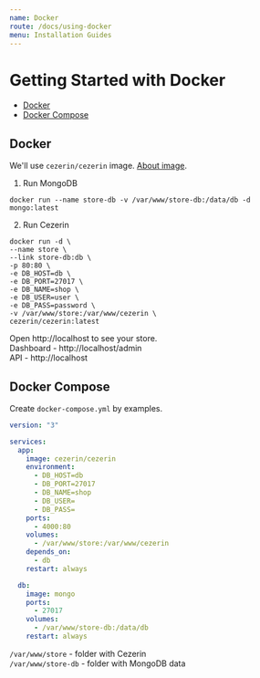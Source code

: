 ```yaml
---
name: Docker
route: /docs/using-docker
menu: Installation Guides
---
```


# Getting Started with Docker

- [Docker](#docker)
- [Docker Compose](#docker-compose)

## Docker

We'll use `cezerin/cezerin` image. [About image](https://github.com/cezerin/docker-cezerin).

1. Run MongoDB

```shell
docker run --name store-db -v /var/www/store-db:/data/db -d mongo:latest
```

2. Run Cezerin

```shell
docker run -d \
--name store \
--link store-db:db \
-p 80:80 \
-e DB_HOST=db \
-e DB_PORT=27017 \
-e DB_NAME=shop \
-e DB_USER=user \
-e DB_PASS=password \
-v /var/www/store:/var/www/cezerin \
cezerin/cezerin:latest
```

Open http://localhost to see your store.  
Dashboard - http://localhost/admin  
API - http://localhost

## Docker Compose

Create `docker-compose.yml` by examples.

```yml
version: "3"

services:
  app:
    image: cezerin/cezerin
    environment:
      - DB_HOST=db
      - DB_PORT=27017
      - DB_NAME=shop
      - DB_USER=
      - DB_PASS=
    ports:
      - 4000:80
    volumes:
      - /var/www/store:/var/www/cezerin
    depends_on:
      - db
    restart: always

  db:
    image: mongo
    ports:
      - 27017
    volumes:
      - /var/www/store-db:/data/db
    restart: always
```

`/var/www/store` - folder with Cezerin  
`/var/www/store-db` - folder with MongoDB data
